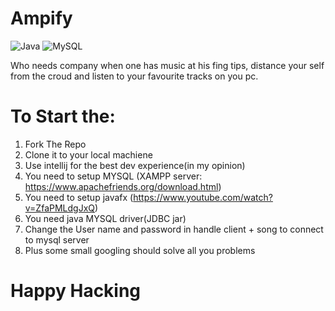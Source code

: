 # Ampify

![Java](https://img.shields.io/badge/java-%23ED8B00.svg?style=for-the-badge&logo=java&logoColor=white)
![MySQL](https://img.shields.io/badge/mysql-%2300f.svg?style=for-the-badge&logo=mysql&logoColor=white)

Who needs company when one has music at his fing tips, distance your self from the croud and listen to your favourite tracks on you pc.

# To Start the:
1. Fork The Repo
2. Clone it to your local machiene
3. Use intellij for the best dev experience(in my opinion)
4. You need to setup MYSQL (XAMPP server: https://www.apachefriends.org/download.html)
5. You need to setup javafx (https://www.youtube.com/watch?v=ZfaPMLdgJxQ)
6. You need java MYSQL driver(JDBC jar) 
7. Change the User name and password in handle client + song to connect to mysql server
8. Plus some small googling should solve all you problems

# Happy Hacking
